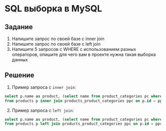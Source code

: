 # SQL выборка в MySQL

## Задание
1. Напишите запрос по своей базе с inner join
2. Напишите запрос по своей базе с left join
3. Напишите 5 запросов с WHERE с использованием разных операторов, опишите для чего вам в проекте нужна такая выборка данных

## Решение

1. Пример запроса с `inner join`:
```sql
select p.name as product, (select name from product_categories pc where pc.id = ppc.category_id) as category
from products p inner join products_product_categories ppc on p.id = ppc.product_id;
```

2. Пример запроса с `left join`:
```sql
select p.name as product, (select name from product_categories pc where pc.id = ppc.category_id) as category
from products p left join products_product_categories ppc on p.id = ppc.product_id;
```
